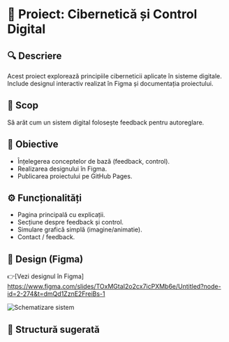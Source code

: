 # 🧠 Proiect: Cibernetică și Control Digital

## 🔍 Descriere
Acest proiect explorează principiile ciberneticii aplicate în sisteme digitale. Include designul interactiv realizat în Figma și documentația proiectului.

## 🎯 Scop
Să arăt cum un sistem digital folosește feedback pentru autoreglare.

## 🧩 Obiective
- Înțelegerea conceptelor de bază (feedback, control).  
- Realizarea designului în Figma.  
- Publicarea proiectului pe GitHub Pages.

## ⚙️ Funcționalități
- Pagina principală cu explicații.  
- Secțiune despre feedback și control.  
- Simulare grafică simplă (imagine/animatie).  
- Contact / feedback.

## 🎨 Design (Figma)
👉[Vezi designul în Figma] https://www.figma.com/slides/TOxMGtaI2o2cx7icPXMb6e/Untitled?node-id=2-274&t=dmQd1ZznE2FreiBs-1

![Schematizare sistem](design/figma-screenshots/schema.png)

## 🧭 Structură sugerată
